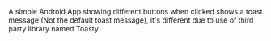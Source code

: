A simple Android App showing different buttons when clicked shows a toast message (Not the default toast message), it's different due to use of third party library named Toasty
